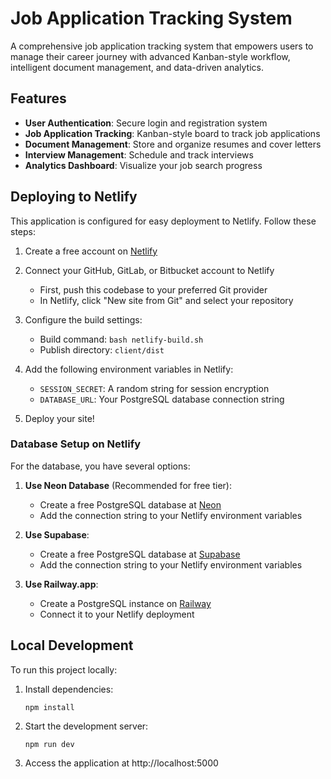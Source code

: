 # Job Application Tracking System

A comprehensive job application tracking system that empowers users to manage their career journey with advanced Kanban-style workflow, intelligent document management, and data-driven analytics.

## Features

- **User Authentication**: Secure login and registration system
- **Job Application Tracking**: Kanban-style board to track job applications
- **Document Management**: Store and organize resumes and cover letters
- **Interview Management**: Schedule and track interviews
- **Analytics Dashboard**: Visualize your job search progress

## Deploying to Netlify

This application is configured for easy deployment to Netlify. Follow these steps:

1. Create a free account on [Netlify](https://www.netlify.com/)

2. Connect your GitHub, GitLab, or Bitbucket account to Netlify
   - First, push this codebase to your preferred Git provider
   - In Netlify, click "New site from Git" and select your repository

3. Configure the build settings:
   - Build command: `bash netlify-build.sh`
   - Publish directory: `client/dist`

4. Add the following environment variables in Netlify:
   - `SESSION_SECRET`: A random string for session encryption
   - `DATABASE_URL`: Your PostgreSQL database connection string

5. Deploy your site!

### Database Setup on Netlify

For the database, you have several options:

1. **Use Neon Database** (Recommended for free tier):
   - Create a free PostgreSQL database at [Neon](https://neon.tech/)
   - Add the connection string to your Netlify environment variables

2. **Use Supabase**:
   - Create a free PostgreSQL database at [Supabase](https://supabase.com/)
   - Add the connection string to your Netlify environment variables

3. **Use Railway.app**:
   - Create a PostgreSQL instance on [Railway](https://railway.app/)
   - Connect it to your Netlify deployment

## Local Development

To run this project locally:

1. Install dependencies:
   ```
   npm install
   ```

2. Start the development server:
   ```
   npm run dev
   ```

3. Access the application at http://localhost:5000